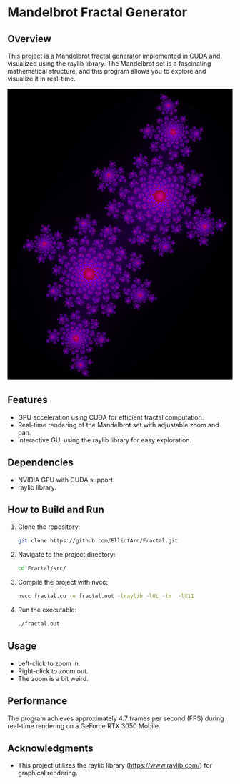# Mandelbrot Fractal Generator

## Overview

This project is a Mandelbrot fractal generator implemented in CUDA and visualized using the raylib library. The Mandelbrot set is a fascinating mathematical structure, and this program allows you to explore and visualize it in real-time.

![Mandelbrot Fractal](image.png)

## Features

- GPU acceleration using CUDA for efficient fractal computation.
- Real-time rendering of the Mandelbrot set with adjustable zoom and pan.
- Interactive GUI using the raylib library for easy exploration.

## Dependencies

- NVIDIA GPU with CUDA support.
- raylib library.


## How to Build and Run

1. Clone the repository:

    ```bash
    git clone https://github.com/ElliotArn/Fractal.git
    ```

2. Navigate to the project directory:

    ```bash
    cd Fractal/src/
    ```

3. Compile the project with nvcc:

    ```bash
    nvcc fractal.cu -o fractal.out -lraylib -lGL -lm  -lX11
    ```

4. Run the executable:

    ```bash
    ./fractal.out
    ```

## Usage

- Left-click to zoom in.
- Right-click to zoom out.
- The zoom is a bit weird.

## Performance

The program achieves approximately 4.7 frames per second (FPS) during real-time rendering on a GeForce RTX 3050 Mobile.


## Acknowledgments

- This project utilizes the raylib library (https://www.raylib.com/) for graphical rendering. 
